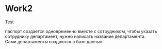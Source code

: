 # Work2
Test

паспорт создаётся одновременно вместе с сотрудником, чтобы указать сотруднику департамент, нужно написать название департамента. Сами департаменты создаются в базе данных
